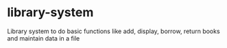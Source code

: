 # library-system
Library system to do basic functions like add, display, borrow, return books and maintain data in a file
